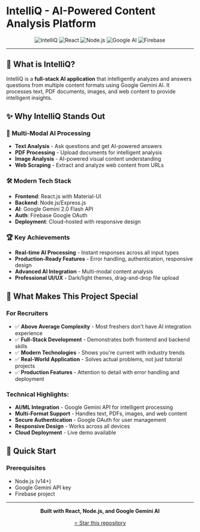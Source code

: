 # IntelliQ - AI-Powered Content Analysis Platform

<div align="center">

![IntelliQ](https://img.shields.io/badge/IntelliQ-AI%20Powered-blue?style=for-the-badge&logo=react)
![React](https://img.shields.io/badge/React-20232A?style=for-the-badge&logo=react&logoColor=61DAFB)
![Node.js](https://img.shields.io/badge/Node.js-43853D?style=for-the-badge&logo=node.js&logoColor=white)
![Google AI](https://img.shields.io/badge/Google%20AI-4285F4?style=for-the-badge&logo=google&logoColor=white)
![Firebase](https://img.shields.io/badge/Firebase-FFCA28?style=for-the-badge&logo=firebase&logoColor=black)

</div>

---

## 🚀 What is IntelliQ?

IntelliQ is a **full-stack AI application** that intelligently analyzes and answers questions from multiple content formats using Google Gemini AI. It processes text, PDF documents, images, and web content to provide intelligent insights.

## ✨ Why IntelliQ Stands Out

### 🎯 **Multi-Modal AI Processing**
- **Text Analysis** - Ask questions and get AI-powered answers
- **PDF Processing** - Upload documents for intelligent analysis
- **Image Analysis** - AI-powered visual content understanding
- **Web Scraping** - Extract and analyze web content from URLs

### 🛠️ **Modern Tech Stack**
- **Frontend**: React.js with Material-UI
- **Backend**: Node.js/Express.js
- **AI**: Google Gemini 2.0 Flash API
- **Auth**: Firebase Google OAuth
- **Deployment**: Cloud-hosted with responsive design

### 🏆 **Key Achievements**
- **Real-time AI Processing** - Instant responses across all input types
- **Production-Ready Features** - Error handling, authentication, responsive design
- **Advanced AI Integration** - Multi-modal content analysis
- **Professional UI/UX** - Dark/light themes, drag-and-drop file upload

## 🎯 What Makes This Project Special

### **For Recruiters**
- ✅ **Above Average Complexity** - Most freshers don't have AI integration experience
- ✅ **Full-Stack Development** - Demonstrates both frontend and backend skills
- ✅ **Modern Technologies** - Shows you're current with industry trends
- ✅ **Real-World Application** - Solves actual problems, not just tutorial projects
- ✅ **Production Features** - Attention to detail with error handling and deployment

### **Technical Highlights:**
- **AI/ML Integration** - Google Gemini API for intelligent processing
- **Multi-Format Support** - Handles text, PDFs, images, and web content
- **Secure Authentication** - Google OAuth for user management
- **Responsive Design** - Works across all devices
- **Cloud Deployment** - Live demo available

## 🚀 Quick Start

### Prerequisites
- Node.js (v14+)
- Google Gemini API key
- Firebase project

---

<div align="center">

**Built with React, Node.js, and Google Gemini AI**

[⭐ Star this repository](https://github.com/himaenshuu/intelliq)

</div>

